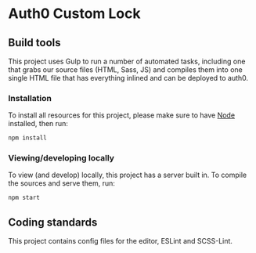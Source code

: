 # Auth0 Custom Lock

## Build tools

This project uses Gulp to run a number of automated tasks, including one that grabs our source files (HTML, Sass, JS) and compiles them into one single HTML file that has everything inlined and can be deployed to auth0.

### Installation

To install all resources for this project, please make sure to have [Node](https://nodejs.org/) installed, then run:

```bash
npm install
```

### Viewing/developing locally

To view (and develop) locally, this project has a server built in. To compile the sources and serve them, run:

```bash
npm start
```

## Coding standards

This project contains config files for the editor, ESLint and SCSS-Lint.
